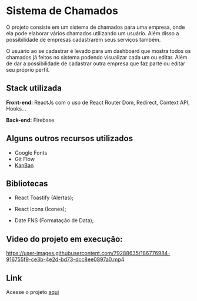 # Sistema de Chamados

O projeto consiste em um sistema de chamados para uma empresa, onde ela pode elaborar vários chamados utilizando um usuário.
Além disso a possibilidade de empresas cadastrarem seus serviços também.

O usuário ao se cadastrar é levado para um dashboard que mostra todos os chamados já feitos no sistema podendo visualizar cada um ou editar. Além de dar a possibilidade de cadastrar outra empresa que faz parte ou editar seu próprio perfil. 


## Stack utilizada

**Front-end:** ReactJs com o uso de React Router Dom, Redirect, Context API, Hooks... 

**Back-end:** Firebase


## Alguns outros recursos utilizados 

- Google Fonts
- Git Flow
- [KanBan](https://github.com/users/GitJoaoPaulo/projects/2)


## Bibliotecas

- React Toastify (Alertas);

- React Icons (Ícones);

- Date FNS (Formatação de Data);


## Video do projeto em execução:

https://user-images.githubusercontent.com/79288635/186776984-916755f9-ce3b-4e2d-bd73-dcc8ee0897a0.mp4

## Link

Acesse o projeto [aqui](https://jpchamados.netlify.app/)
